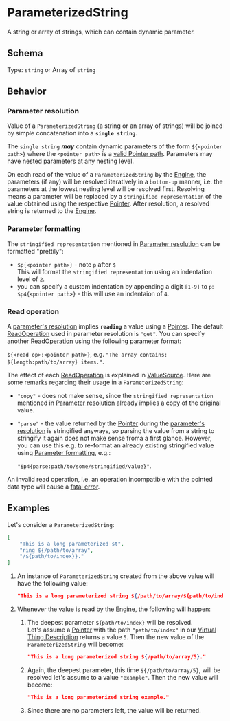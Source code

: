 # ParameterizedString
A string or array of strings, which can contain dynamic parameter.

## Schema
Type: `string` or Array of `string`


## Behavior

### Parameter resolution
Value of a `ParameterizedString` (a string or an array of strings) will be joined by simple concatenation into a **`single string`**.  

The `single string` ***may*** contain dynamic parameters of the form `${<pointer path>}` where the `<pointer path>` is a [valid Pointer path][ptrpaths]. Parameters may have nested parameters at any nesting level.  

On each read of the value of a `ParameterizedString` by the [Engine], the parameters (if any) will be resolved iteratively in a `bottom-up` manner, i.e. the parameters at the lowest nesting level will be resolved first. Resolving means a parameter will be replaced by a `stringified representation` of the value obtained using the respective [Pointer]. After resolution, a resolved string is returned to the [Engine].

### Parameter formatting

The `stringified representation` mentioned in [Parameter resolution](#Parameter-resolution) can be formatted "prettily":
- `$p{<pointer path>}` - note `p` after `$`  
This will format the `stringified representation` using an indentation level of `2`.
- you can specify a custom indentation by appending a digit `[1-9]` to `p`:  
    `$p4{<pointer path>}` - this will use an indentaion of `4`.

### Read operation
A [parameter's resolution](#Parameter-resolution) implies **`reading`** a value using a [Pointer]. The default [ReadOperation] used in parameter resolution is `"get"`. You can specify another [ReadOperation] using the following parameter format:  

`${<read op>:<pointer path>}`, e.g. `"The array contains: ${length:path/to/array} items."`.  

The effect of each [ReadOperation] is explained in [ValueSource][ValueSourceReadOp]. Here are some remarks regarding their usage in a `ParameterizedString`:
- `"copy"` - does not make sense, since the `stringified representation` mentioned in [Parameter resolution](#Parameter-resolution) already implies a copy of the original value.
- `"parse"` - the value returned by the [Pointer] during the [parameter's resolution](#Parameter-resolution) is stringified anyways, so parsing the value from a string to stringify it again does not make sense froma a first glance. However, you can use this e.g. to re-format an already existing stringified value using [Parameter formatting](#Parameter-formatting), e.g.:  

    `"$p4{parse:path/to/some/stringified/value}"`.
    
An invalid read operation, i.e. an operation incompatible with the pointed data type will cause a [fatal error][fatal].

## Examples

Let's consider a `ParameterizedString`:

```JSON
[
    "This is a long parameterized st",
    "ring ${/path/to/array",
    "/${path/to/index}}."
]
```
1. An instance of `ParameterizedString` created from the above value will have the following value:

    ```JSON
    "This is a long parameterized string ${/path/to/array/${path/to/index}}."
    ```
2. Whenever the value is read by the [Engine], the following will happen:
    1. The deepest parameter `${path/to/index}` will be resolved.  
    Let's assume a [Pointer] with the path `"path/to/index"` in our [Virtual Thing Description][vtd] returns a value `5`. Then the new value of the `ParameterizedString` will become:

        ```JSON
        "This is a long parameterized string ${/path/to/array/5}."
        ```
    2. Again, the deepest parameter, this time `${/path/to/array/5}`, will be resolved let's assume to a value `"example"`. Then the new value will become:

        ```JSON
        "This is a long parameterized string example."
        ```
    3. Since there are no parameters left, the value will be returned.

[ValueSourceReadOp]: ValueSource.md#Read-operations
[ReadOperation]: Enums.md#ReadOperation
[Pointer]: Pointer.md
[ptrpaths]: Pointer.md#valid-paths
[Engine]: ../Definitions.md#virtual-thing-engine-and-engine
[vtd]: ../Definitions.md#Virtual-Thing-Description
[fatal]: ../ConsoleMessagesReference.md#Fatal-Errors